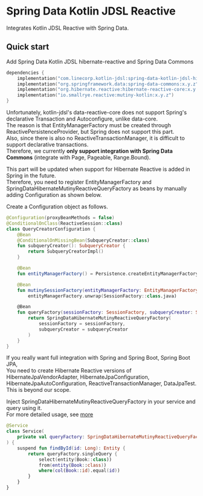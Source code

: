 # Spring Data Kotlin JDSL Reactive

Integrates Kotlin JDSL Reactive with Spring Data.

## Quick start

Add Spring Data Kotlin JDSL hibernate-reactive and Spring Data Commons

```kotlin
dependencies {
    implementation("com.linecorp.kotlin-jdsl:spring-data-kotlin-jdsl-hibernate-reactive:x.y.z")
    implementation("org.springframework.data:spring-data-commons:x.y.z")
    implementation("org.hibernate.reactive:hibernate-reactive-core:x.y.z")
    implementation("io.smallrye.reactive:mutiny-kotlin:x.y.z")
}
```
Unfortunately, kotlin-jdsl's data-reactive-core does not support Spring's declarative Transaction and Autoconfigure, unlike data-core.  
The reason is that EntityManagerFactory must be created through ReactivePersistenceProvider, but Spring does not support this part.  
Also, since there is also no ReactiveTransactionManager, it is difficult to support declarative transactions.  
Therefore, we currently **only support integration with Spring Data Commons** (integrate with Page, Pageable, Range.Bound).

This part will be updated when support for Hibernate Reactive is added in Spring in the future.  
Therefore, you need to register EntityManagerFactory and SpringDataHibernateMutinyReactiveQueryFactory as beans by manually adding Configuration as shown below.

Create a Configuration object as follows.

```kotlin
@Configuration(proxyBeanMethods = false)
@ConditionalOnClass(ReactiveSession::class)
class QueryCreatorConfiguration {
    @Bean
    @ConditionalOnMissingBean(SubqueryCreator::class)
    fun subqueryCreator(): SubqueryCreator {
        return SubqueryCreatorImpl()
    }

    @Bean
    fun entityManagerFactory() = Persistence.createEntityManagerFactory("persistenceUnitName")

    @Bean
    fun mutinySessionFactory(entityManagerFactory: EntityManagerFactory) =
        entityManagerFactory.unwrap(SessionFactory::class.java)

    @Bean
    fun queryFactory(sessionFactory: SessionFactory, subqueryCreator: SubqueryCreator): SpringDataHibernateMutinyReactiveQueryFactory {
        return SpringDataHibernateMutinyReactiveQueryFactory(
            sessionFactory = sessionFactory,
            subqueryCreator = subqueryCreator
        )
    }
}
```

If you really want full integration with Spring and Spring Boot, Spring Boot JPA,  
You need to create Hibernate Reactive versions of HibernateJpaVendorAdapter, HibernateJpaConfiguration, HibernateJpaAutoConfiguration, ReactiveTransactionManager, DataJpaTest.  
This is beyond our scope.

Inject SpringDataHibernateMutinyReactiveQueryFactory in your service and query using it.  
For more detailed usage, see [more](../../reactive-core/README.md#Quick-Start)

```kotlin
@Service
class Service(
    private val queryFactory: SpringDataHibernateMutinyReactiveQueryFactory,
) {
    suspend fun findById(id: Long): Entity {
        return queryFactory.singleQuery {
            select(entity(Book::class))
            from(entity(Book::class))
            where(col(Book::id).equal(id))
        }
    }
}
```
```